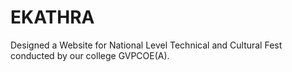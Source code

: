 # EKATHRA
Designed a Website for National Level Technical and Cultural Fest conducted by our college GVPCOE(A).
